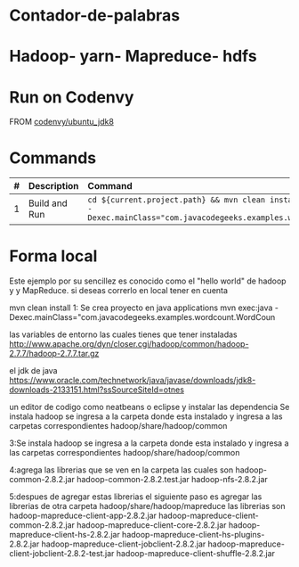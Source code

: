 # Contador-de-palabras

# Hadoop- yarn- Mapreduce- hdfs

# Run on Codenvy 

FROM [codenvy/ubuntu_jdk8](https://hub.docker.com/r/codenvy/hadoop-dev/)

# Commands

| #       | Description           | Command  |
| :------------- |:-------------| :-----|
| 1      | Build and Run | `cd ${current.project.path} && mvn clean install && mvn exec:java -Dexec.mainClass="com.javacodegeeks.examples.wordcount.WordCount"` |

# Forma local 
Este ejemplo por su sencillez es conocido como el "hello world" de hadoop y y MapReduce.
si deseas correrlo en local tener en cuenta 

mvn clean install 
1: Se crea proyecto en java applications
mvn exec:java -Dexec.mainClass="com.javacodegeeks.examples.wordcount.WordCoun

las variables de entorno las cuales tienes que tener instaladas 
http://www.apache.org/dyn/closer.cgi/hadoop/common/hadoop-2.7.7/hadoop-2.7.7.tar.gz

el jdk de java
https://www.oracle.com/technetwork/java/javase/downloads/jdk8-downloads-2133151.html?ssSourceSiteId=otnes

un editor de codigo como neatbeans o eclipse y instalar las dependencia 
Se instala hadoop se ingresa a la carpeta donde esta instalado y ingresa a las carpetas correspondientes
hadoop/share/hadoop/common 

3:Se instala hadoop se ingresa a la carpeta donde esta instalado y ingresa a las carpetas correspondientes
hadoop/share/hadoop/common 

4:agrega las librerias que se ven en la carpeta las cuales son
hadoop-common-2.8.2.jar
hadoop-common-2.8.2.test.jar
hadoop-nfs-2.8.2.jar

5:despues de agregar estas librerias el siguiente paso es agregar las librerias de otra carpeta
hadoop/share/hadoop/mapreduce
las librerias son
hadoop-mapreduce-client-app-2.8.2.jar
hadoop-mapreduce-client-common-2.8.2.jar
hadoop-mapreduce-client-core-2.8.2.jar
hadoop-mapreduce-client-hs-2.8.2.jar
hadoop-mapreduce-client-hs-plugins-2.8.2.jar
hadoop-mapreduce-client-jobclient-2.8.2.jar
hadoop-mapreduce-client-jobclient-2.8.2-test.jar
hadoop-mapreduce-client-shuffle-2.8.2.jar

